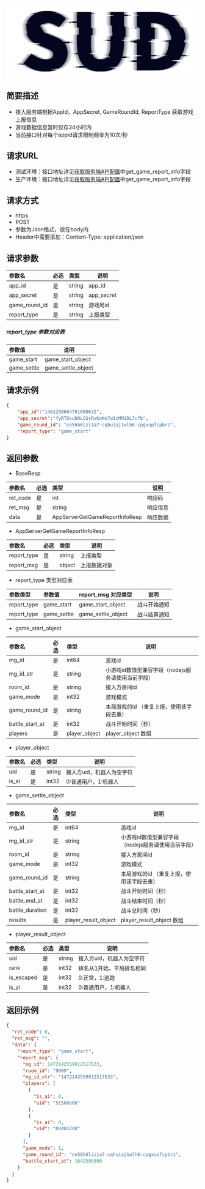 #

![SUD](../../Resource/logo.png)

## 简要描述

- 接入服务端根据AppId，AppSecret, GameRoundId, ReportType 获取游戏上报信息
- 游戏数据信息暂时仅存24小时内
- 当前接口针对每个appid请求限制频率为10次/秒

## 请求URL

- 测试环境：接口地址详见[获取服务端API配置](ObtainServerEndAPIConfigurations.md)中get_game_report_info字段
- 生产环境：接口地址详见[获取服务端API配置](ObtainServerEndAPIConfigurations.md)中get_game_report_info字段

## 请求方式
- https
- POST
- 参数为Json格式，放在body内
- Header中需要添加：Content-Type: application/json

## 请求参数

| 参数名           |必选|类型| 说明         |
|:--------------|:---|:-----|------------|
| app_id        |是  |string | app_id     |
| app_secret    |是  |string | app_secret |
| game_round_id |是  |string | 游戏局id      |
| report_type   |是  |string | 上报类型       |

##### report_type 参数对应表

| 参数值         |说明|
|:------------|-----|
|game_start  |game_start_object |战斗开始通知|
|game_settle  |game_settle_object |战斗结算通知|


## 请求示例

```json
{
    "app_id":"1461298604781080632",
    "app_secret":"fyRTOsubRLCGrRvKoKm7wIcMM1DL7cfb",
    "game_round_id": "ce56b6lzi1a7-cqhuiaj1wlh6-cpgxupfcpbrz",
    "report_type": "game_start"
}
```

## 返回参数

- BaseResp

|参数名|必选| 类型                             | 说明   |
|:----    |:---|:-------------------------------|------|
|ret_code |是  | int                            | 响应码  |
|ret_msg |是  | string                         | 响应信息 |
|data     |是  | AppServerGetGameReportInfoResp | 响应数据 |

- AppServerGetGameReportInfoResp

|参数名|必选| 类型     | 说明                 |
|:----|:---|:-------|--------------------|
|report_type |是  | string | 上报类型               |
|report_msg |是  | object |上报数据对象  |

- report_type 类型对应表

|参数类型|参数值|report_msg 对应类型|说明|
|:----|:---|:-----|-----|
|report_type |game_start  |game_start_object |战斗开始通知|
|report_type |game_settle  |game_settle_object |战斗结算通知|

- game_start_object

|参数名|必选|类型|说明|
|:----|:---|:-----|-----|
|mg_id |是  |int64 |游戏id |
|mg_id_str |是  |string |小游戏id数值型兼容字段（nodejs服务请使用当前字段） |
|room_id |是 |string |接入方房间id  |
|game_mode  |是 |int32 |游戏模式  |
|game_round_id |是 |string |本局游戏的id （重复上报，使用该字段去重） |
|battle_start_at |是 |int32 |战斗开始时间（秒）  |
|players |是 |player_object |player_object 数组 |

- player_object

|参数名|必选|类型|说明|
|:----|:---|:-----|-----|
|uid |是 |string|接入方uid，机器人为空字符 |
|is_ai |是 |int32|0:普通用户，1:机器人 |


- game_settle_object

|参数名|必选|类型|说明|
|:----|:---|:-----|-----|
|mg_id |是  |int64 |游戏id |
|mg_id_str |是  |string |小游戏id数值型兼容字段（nodejs服务请使用当前字段） |
|room_id |是 |string |接入方房间id  |
|game_mode  |是 |int32 |游戏模式  |
|game_round_id |是 |string |本局游戏的id （重复上报，使用该字段去重） |
|battle_start_at |是 |int32 |战斗开始时间（秒）  |
|battle_end_at |是 |int32 |战斗结束时间（秒）  |
|battle_duration |是 |int32 |战斗总时间（秒） |
|results  |是 |player_result_object |player_result_object 数组 |

- player_result_object

|参数名|必选|类型|说明|
|:----|:---|:-----|-----|
|uid |是 |string|接入方uid，机器人为空字符 |
|rank |是 |int32|排名从1开始，平局排名相同 |
|is_escaped |是 |int32|0:正常，1:逃跑 |
|is_ai |是 |int32|0:普通用户，1:机器人 |

## 返回示例

```json
{
  "ret_code": 0,
  "ret_msg": "",
  "data": {
    "report_type": "game_start",
    "report_msg": {
      "mg_id": 1472142559912517633,
      "room_id": "9009",
      "mg_id_str": "1472142559912517633",
      "players": [
        {
          "is_ai": 0,
          "uid": "515b8e0b"
        },
        {
          "is_ai": 0,
          "uid": "09d032dd"
        }
      ],
      "game_mode": 1,
      "game_round_id": "ce56b6lzi1a7-cqhuiaj1wlh6-cpgxupfcpbrz",
      "battle_start_at": 1642500300
    }
  }
}
```
